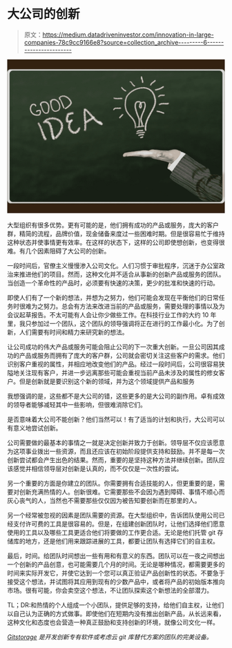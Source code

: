 # 大公司的创新

> 原文：<https://medium.datadriveninvestor.com/innovation-in-large-companies-78c9cc9166e8?source=collection_archive---------6----------------------->

![](img/18d4ae9befdb2768df1bde303fb70e89.png)

大型组织有很多优势。更有可能的是，他们拥有成功的产品或服务，庞大的客户群，精简的流程，品牌价值，现金储备来度过一些困难时期。但是很容易忙于维持这种状态并使事情更有效率。在这样的状态下，这样的公司即使想创新，也变得很难。有几个因素阻碍了大公司的创新。

一段时间后，官僚主义慢慢渗入公司文化。人们习惯于审批程序，沉迷于办公室政治来推进他们的项目。然而，这种文化并不适合从事新的创新产品或服务的团队。当创造一个革命性的产品时，必须要有快速的决策，更少的批准和快速的行动。

即使人们有了一个新的想法，并想为之努力，他们可能会发现在平衡他们的日常任务时很难为之努力。总会有方法来改进当前的产品或服务，需要处理的事情以及为会议起草报告。不太可能有人会让你少做些工作。在科技行业工作的大约 10 年里，我只参加过一个团队，这个团队的领导强调将正在进行的工作最小化。为了创新，人们需要有时间和精力来研究新的想法。

让公司成功的伟大产品或服务可能会阻止公司的下一次重大创新。一旦公司因其成功的产品或服务而拥有了庞大的客户群，公司就会密切关注这些客户的需求。他们识别客户重视的属性，并相应地改变他们的产品。经过一段时间后，公司很容易狭隘地关注现有客户，并进一步远离那些可能会重视当前产品未涉及的属性的修女客户。但是创新就是要识别这个新的领域，并为这个领域提供产品和服务

我想强调的是，这些都不是大公司的错，这些更多的是大公司的副作用。卓有成效的领导者能够减轻其中一些影响，但很难消除它们。

是否意味着大公司不能创新？他们当然可以！有了适当的计划和执行，大公司可以有意义地尝试创新。

公司需要做的最基本的事情之一就是决定创新并致力于创新。领导层不仅应该愿意为这项事业拨出一些资源，而且还应该在初始阶段提供支持和鼓励。并不是每一次创新尝试都会产生出色的结果。然而，重要的是坚持这种方法并继续创新。团队应该感觉并相信领导层对创新是认真的，而不仅仅是一次性的尝试。

另一个重要的方面是你建立的团队。你需要拥有合适技能的人，但更重要的是，需要对创新充满热情的人。创新很难。它需要那些不会因为遇到障碍、事情不顺心而灰心丧气的人，当然也不需要那些仅仅因为被告知要创新而在那里的人。

另一个经常被忽视的因素是团队需要的资源。在大型组织中，告诉团队使用公司已经支付许可费的工具是很容易的。但是，在组建创新团队时，让他们选择他们愿意使用的工具以及哪些工具更适合他们将要做的工作更合适。无论是他们托管 git 存储库的地方，还是他们用来跟踪进展的工具，都要让团队有选择它们的自主权。

最后，时间。给团队时间想出一些有用和有意义的东西。团队可以在一夜之间想出一个创新的产品创意，也可能需要几个月的时间。无论是哪种情况，都需要更多的时间来实际开发它，并使它达到一个您可以真正验证产品创新性的状态。不要急于接受这个想法，并试图将其应用到现有的少数产品中，或者将产品的初始版本推向市场。很有可能，你会卖空这个想法，不让团队探索这个新想法的全部潜力。

TL；DR:和热情的个人组成一个小团队，提供足够的支持，给他们自主权，让他们以自己认为正确的方式做事。即使他们在短期内没有推出创新产品，从长远来看，这种文化和态度也会营造一种真正鼓励和支持创新的环境，就像公司文化一样。

[*Gitstorage*](http://gitstorage.com/) *是开发创新专有软件或考虑云 git 库替代方案的团队的完美设备。*